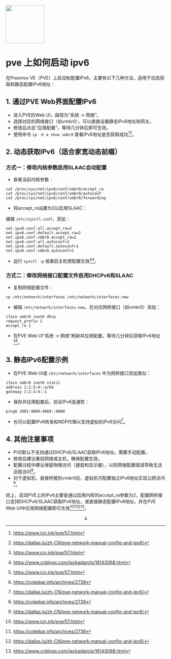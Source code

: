 <img src="https://r2cdn.perplexity.ai/pplx-full-logo-primary-dark%402x.png" class="logo" width="120"/>

# pve 上如何启动 ipv6

在Proxmox VE（PVE）上启动和配置IPv6，主要有以下几种方法，适用于动态获取和静态配置IPv6地址：

## 1. 通过PVE Web界面配置IPv6

- 进入PVE的Web UI，路径为“系统 -> 网络”。
- 选择对应的网络接口（如vmbr0），可以直接设置静态IPv6地址和网关。
- 修改后点击“应用配置”，等待几分钟后即可生效。
- 使用命令 `ip -6 a show vmbr0` 查看IPv6地址是否获取成功[^1][^3]。


## 2. 动态获取IPv6（适合家宽动态前缀）

### 方式一：修改内核参数启用SLAAC自动配置

- 查看当前内核参数：

```
cat /proc/sys/net/ipv6/conf/vmbr0/accept_ra
cat /proc/sys/net/ipv6/conf/vmbr0/autoconf
cat /proc/sys/net/ipv6/conf/vmbr0/forwarding
```

- 将accept_ra设置为2以启用SLAAC：

编辑 `/etc/sysctl.conf`，添加：

```
net.ipv6.conf.all.accept_ra=2
net.ipv6.conf.default.accept_ra=2
net.ipv6.conf.vmbr0.accept_ra=2
net.ipv6.conf.all.autoconf=1
net.ipv6.conf.default.autoconf=1
net.ipv6.conf.vmbr0.autoconf=1
```

- 运行 `sysctl -p` 或重启主机使配置生效[^1][^5]。


### 方式二：修改网络接口配置文件启用DHCPv6和SLAAC

- 复制网络配置文件：

```
cp /etc/network/interfaces /etc/network/interfaces.new
```

- 编辑 `/etc/network/interfaces.new`，在对应网桥接口（如vmbr0）添加：

```
iface vmbr0 inet6 dhcp
request_prefix 1
accept_ra 2
```

- 在PVE Web UI“系统 -> 网络”刷新并应用配置，等待几分钟后获取IPv6地址[^1][^2]。


## 3. 静态IPv6配置示例

- 在PVE Web UI或 `/etc/network/interfaces` 中为网桥接口添加类似：

```
iface vmbr0 inet6 static
address 1:2:3:4::a/64
gateway 1:2:3:4::1
```

- 保存并应用配置后，验证IPv6连通性：

```
ping6 2001:4860:4860::8888
```

- 也可以配置IPv6转发和NDP代理以支持虚拟机IPv6访问[^3]。


## 4. 其他注意事项

- PVE默认不支持通过DHCPv6/SLAAC获取IPv6地址，需要手动配置。
- 修改后建议重启网络或主机，确保配置生效。
- 配置过程中建议保留物理访问（键盘和显示器），以防网络配置错误导致无法远程访问[^2]。
- 对于虚拟机，直接桥接到vmbr0后，虚拟机可配置独立IPv6地址实现公网访问[^3]。

综上，启动PVE上的IPv6主要是通过启用内核的accept_ra参数为2，配置网桥接口支持DHCPv6/SLAAC获取IPv6地址，或直接静态配置IPv6地址，并在PVE Web UI中应用网络配置即可生效[^1][^2][^3][^5]。

<div style="text-align: center">⁂</div>

[^1]: https://www.icn.ink/pve/57.html

[^2]: https://cokebar.info/archives/2738

[^3]: https://dallas.lu/zh-CN/pve-network-manual-config-and-ipv6/

[^4]: https://pve.sqlsec.com/8/3/

[^5]: https://www.cnblogs.com/jackadam/p/16143068.html

[^6]: https://www.mbrjun.cn/archives/418/

[^7]: https://blog.csdn.net/qq_36154886/article/details/136383646

[^8]: https://blog.skyju.cc/post/proxmox-ipv4-nat-ipv6/

